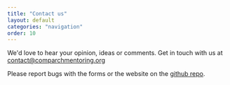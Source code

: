 ```yaml
---
title: "Contact us"
layout: default
categories: "navigation"
order: 10
---
```


We'd love to hear your opinion, ideas or comments. Get in touch with us at
[contact@comparchmentoring.org](mailto:contact@comparchmentoring.org)

Please report bugs with the forms or the website on the [github
repo](https://github.com/comparchsa/calm).
